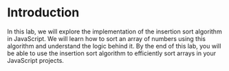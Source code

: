 # Introduction

In this lab, we will explore the implementation of the insertion sort algorithm in JavaScript. We will learn how to sort an array of numbers using this algorithm and understand the logic behind it. By the end of this lab, you will be able to use the insertion sort algorithm to efficiently sort arrays in your JavaScript projects.
